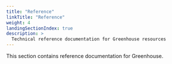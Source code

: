 ```yaml
---
title: "Reference"
linkTitle: "Reference"
weight: 4
landingSectionIndex: true
description: >
  Technical reference documentation for Greenhouse resources
---
```


This section contains reference documentation for Greenhouse.

